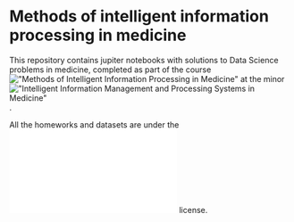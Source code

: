# Methods of intelligent information processing in medicine # 
This repository contains jupiter notebooks with solutions to Data Science problems in medicine, completed as part of the course !["Methods of Intelligent Information Processing in Medicine"](https://www.hse.ru/edu/courses/902233461) at the minor !["Intelligent Information Management and Processing Systems in Medicine"](https://electives.hse.ru/minor_digital_medicine/).

All the homeworks and datasets are under the ![MIT](LICENCE.txt) license.
